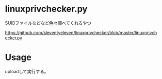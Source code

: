 # linuxprivchecker.py
SUIDファイルなどなど色々調べてくれるやつ

https://github.com/sleventyeleven/linuxprivchecker/blob/master/linuxprivchecker.py

# Usage

uploadして実行する。
